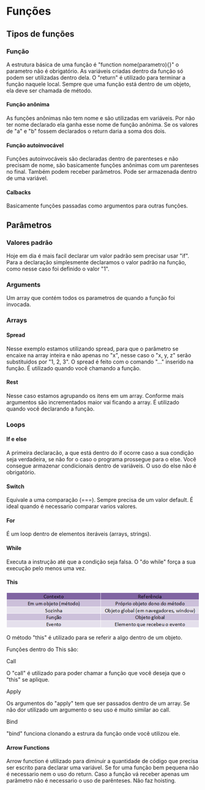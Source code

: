 # Funções

## Tipos de funções

### Função

A estrutura básica de uma função é "function nome(parametro){}" o parametro não é obrigatório.
As variáveis criadas dentro da função só podem ser utilizadas dentro dela.
O "return" é utilizado para terminar a função naquele local.
Sempre que uma função está dentro de um objeto, ela deve ser chamada de método.

#### Função anônima

As funções anônimas não tem nome e são utilizadas em variáveis.
Por não ter nome declarado ela ganha esse nome de função anônima.
Se os valores de "a" e "b" fossem declarados o return daria a soma dos dois.

#### Função autoinvocável

Funções autoinvocáveis são declaradas dentro de parenteses e não precisam de nome, são basicamente funções anônimas com um parenteses no final.
Também podem receber parâmetros.
Pode ser armazenada dentro de uma variável.

#### Calbacks

Basicamente funções passadas como argumentos para outras funções.

## Parâmetros

### Valores padrão

Hoje em dia é mais facil declarar um valor padrão sem precisar usar "if". Para a declaração simplesmente declaramos o valor padrão na função, como nesse caso foi definido o valor "1".

### Arguments

Um array que contém todos os parametros de quando a função foi invocada.

### Arrays

#### Spread

Nesse exemplo estamos utilizando spread, para que o parâmetro se encaixe na array inteira e não apenas no "x", nesse caso o "x, y, z" serão substituidos por "1, 2, 3".
O spread é feito com o comando "..." inserido na função.
É utilizado quando você chamando a função.

#### Rest

Nesse caso estamos agrupando os itens em um array.
Conforme mais argumentos são incrementados maior vai ficando a array.
É utilizado quando você declarando a função.

### Loops

#### If e else

A primeira declaracão, a que está dentro do if ocorre caso a sua condição seja verdadeira, se não for o caso o programa prossegue para o else.
Você consegue armazenar condicionais dentro de variáveis.
O uso do else não é obrigatório.

#### Switch

Equivale a uma comparação (===).
Sempre precisa de um valor default.
É ideal quando é necessario comparar varios valores.

#### For

É um loop dentro de elementos iteráveis (arrays, strings).

#### While

Executa a instrução até que a condição seja falsa.
O "do while" força a sua execução pelo menos uma vez.

#### This

<p align="center">
<img src="/assets/this.png">
</p>

O método "this" é utilizado para se referir a algo dentro de um objeto.

Funções dentro do This são:

Call

O "call" é utilizado para poder chamar a função que você deseja que o "this" se aplique.

Apply

Os argumentos do "apply" tem que ser passados dentro de um array.
Se não dor utilizado um argumento o seu uso é muito similar ao call.

Bind

"bind" funciona clonando a estrura da função onde você utilizou ele.

#### Arrow Functions

Arrow function é utilizado para diminuir a quantidade de código que precisa ser escrito para declarar uma variável.
Se for uma função bem pequena não é necessario nem o uso do return.
Caso a função vá receber apenas um parâmetro não é necessario o uso de parênteses.
Não faz hoisting.
